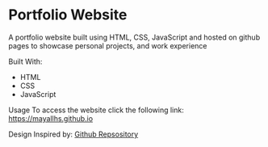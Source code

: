 <h1>Portfolio Website</h1>

A portfolio website built using HTML, CSS, JavaScript and hosted on github pages to showcase personal projects, and work experience

Built With:
- HTML
- CSS
- JavaScript

Usage
To access the website click the following link: https://mayallhs.github.io

Design Inspired by: <a href="https://github.com/CommunityPro/portfolio-html">Github Repsository</a>
